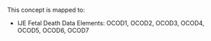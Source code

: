 This concept is mapped to:
* IJE Fetal Death Data Elements: OCOD1, OCOD2, OCOD3, OCOD4, OCOD5, OCOD6, OCOD7
